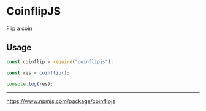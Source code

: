 # CoinflipJS
Flip a coin

## Usage
```js
const coinflip = require("coinflipjs");

const res = coinflip();

console.log(res);
```

---
https://www.npmjs.com/package/coinflipjs
